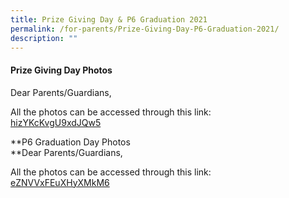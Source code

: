 ```yaml
---
title: Prize Giving Day & P6 Graduation 2021
permalink: /for-parents/Prize-Giving-Day-P6-Graduation-2021/
description: ""
---
```

#### **Prize Giving Day Photos**


Dear Parents/Guardians,  
  
All the photos can be accessed through this link:  
[hizYKcKvgU9xdJQw5](https://photos.app.goo.gl/hizYKcKvgU9xdJQw5)  
  
**P6 Graduation Day Photos  
**Dear Parents/Guardians,  
  
All the photos can be accessed through this link:  
[eZNVVxFEuXHyXMkM6](https://photos.app.goo.gl/eZNVVxFEuXHyXMkM6)